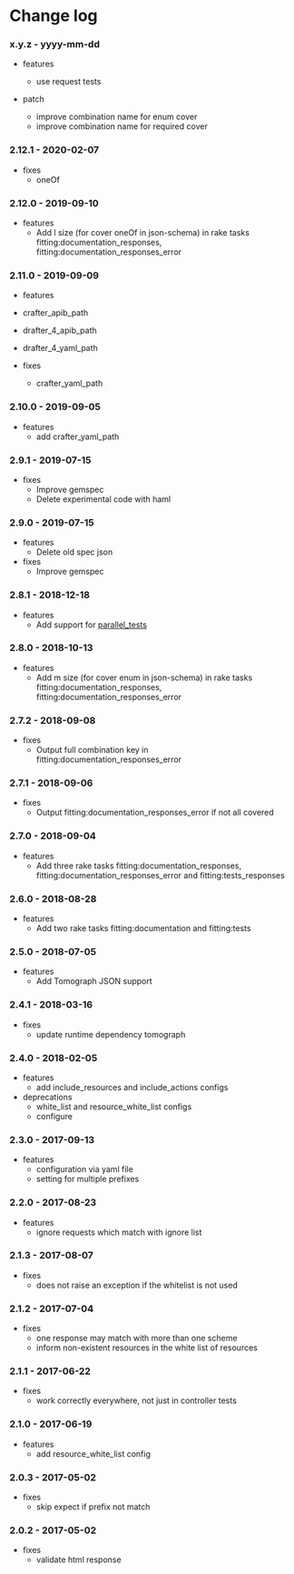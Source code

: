 # Change log

### x.y.z - yyyy-mm-dd

* features
  * use request tests

* patch
  * improve combination name for enum cover
  * improve combination name for required cover

### 2.12.1 - 2020-02-07

* fixes
  * oneOf

### 2.12.0 - 2019-09-10

* features
  * Add l size (for cover oneOf in json-schema) in rake tasks fitting:documentation_responses, fitting:documentation_responses_error

### 2.11.0 - 2019-09-09

* features
 * crafter_apib_path
 * drafter_4_apib_path
 * drafter_4_yaml_path

* fixes
  * crafter_yaml_path

### 2.10.0 - 2019-09-05

* features
  * add crafter_yaml_path

### 2.9.1 - 2019-07-15

* fixes
  * Improve gemspec
  * Delete experimental code with haml

### 2.9.0 - 2019-07-15

* features
  * Delete old spec json
* fixes
  * Improve gemspec

### 2.8.1 - 2018-12-18

* features
  * Add support for [parallel_tests](https://github.com/grosser/parallel_tests)

### 2.8.0 - 2018-10-13

* features
  * Add m size (for cover enum in json-schema) in rake tasks fitting:documentation_responses, fitting:documentation_responses_error

### 2.7.2 - 2018-09-08

* fixes
  * Output full combination key in fitting:documentation_responses_error

### 2.7.1 - 2018-09-06

* fixes
  * Output fitting:documentation_responses_error if not all covered

### 2.7.0 - 2018-09-04

* features
  * Add three rake tasks fitting:documentation_responses, fitting:documentation_responses_error and fitting:tests_responses

### 2.6.0 - 2018-08-28

* features
  * Add two rake tasks fitting:documentation and fitting:tests

### 2.5.0 - 2018-07-05

* features
  * Add Tomograph JSON support

### 2.4.1 - 2018-03-16

* fixes
  * update runtime dependency tomograph

### 2.4.0 - 2018-02-05

* features
  * add include_resources and include_actions configs
* deprecations
  * white_list and resource_white_list configs
  * configure

### 2.3.0 - 2017-09-13

* features
  * configuration via yaml file
  * setting for multiple prefixes

### 2.2.0 - 2017-08-23

* features
  * ignore requests which match with ignore list

### 2.1.3 - 2017-08-07

* fixes
  * does not raise an exception if the whitelist is not used

### 2.1.2 - 2017-07-04

* fixes
  * one response may match with more than one scheme
  * inform non-existent resources in the white list of resources

### 2.1.1 - 2017-06-22

* fixes
  * work correctly everywhere, not just in controller tests

### 2.1.0 - 2017-06-19

* features
  * add resource_white_list config

### 2.0.3 - 2017-05-02

* fixes
  * skip expect if prefix not match

### 2.0.2 - 2017-05-02

* fixes
  * validate html response
